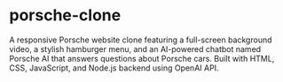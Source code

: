 # porsche-clone
A responsive Porsche website clone featuring a full-screen background video, a stylish hamburger menu, and an AI-powered chatbot named Porsche AI that answers questions about Porsche cars. Built with HTML, CSS, JavaScript, and Node.js backend using OpenAI API.
